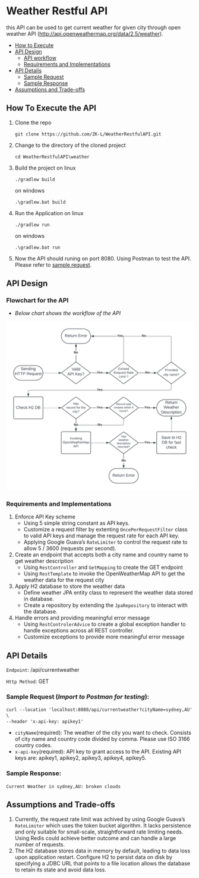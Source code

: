# Weather Restful API

this API can be used to get current weather for given city through open weather API (http://api.openweathermap.org/data/2.5/weather).
* [How to Execute](#how-to-execute-the-api)
* [API Design](#api-design)
    * [API workflow](#flowchart-for-the-api)
    * [Requirements and Implementations](#requirements-and-implementations)
* [API Details](#api-details)
    * [Sample Request](#sample-request-import-to-postman-for-testing)
    * [Sample Response](#sample-response)
* [Assumptions and Trade-offs](#assumptions-and-trade-offs)

## How To Execute the API 
1. Clone the repo
    ```
    git clone https://github.com/ZK-L/WeatherRestfulAPI.git
    ```
2. Change to the directory of the cloned project
    ```
    cd WeatherRestfulAPI\weather
    ```
3. Build the project
    on linux
    ```
    ./gradlew build
    ```
    on windows
    ```
    .\gradlew.bat build
    ```
4. Run the Application
    on linux
    ```
    ./gradlew run
    ```
    on windows
    ```
    .\gradlew.bat run
    ```
5. Now the API should runing on port 8080. Using Postman to test the API. Please refer to [sample request](#sample-request-import-to-postman-for-testing).
## API Design

### Flowchart for the API

* _Below chart shows the workflow of the API_

![flowchart for the API](flowchart.png)

### Requirements and Implementations 

1. Enforce API Key scheme
    * Using 5 simple string constant as API keys.
    * Customize a request filter by extenting `OncePerRequestFilter` class to valid API keys and manage the request rate for each API key.
    * Applying Google Guava’s `RateLimiter` to control the request rate to allow 5 / 3600 (requests per second).
2. Create an endpoint that accepts both a city name and country name to get weather description 
    * Using `RestController` and `GetMapping` to create the GET endpoint
    * Using `RestTemplate` to invoke the OpenWeatherMap API to get the weather data for the request city 
3. Apply H2 database to store the weather data
    * Define weather JPA entity class to represent the weather data stored in database.
    * Create a repository by extending the `JpaRepository` to interact with the database.
4. Handle errors and providing meaningful error message 
    * Using `RestControlerAdvice` to create a global exception handler to handle exceptions across all REST controller.
    * Customize exceptions to provide more meaningful error message

## API Details

`Endpoint`: /api/currentweather

`Http Method`: GET

### Sample Request (_Import to Postman for testing_):

```
curl --location 'localhost:8080/api/currentweather?cityName=sydney,AU' \
--header 'x-api-key: apikey1'
```

* `cityName`(required): The weather of the city you want to check. Consists of city name and country code divided by comma. Please use ISO 3166 country codes. 
* `x-api-key`(required): API key to grant access to the API. Existing API keys are: apikey1, apikey2, apikey3, apikey4, apikey5.

### Sample Response:

```
Current Weather in sydney,AU: broken clouds
```

## Assumptions and Trade-offs

1. Currently, the request rate limit was achived by using Google Guava’s `RateLimiter` which uses the token bucket algorithm. It lacks persistence and only suitable for small-scale, straightforward rate limiting needs. Using Redis could achieve better outcome and can handle a large number of requests.
2. The H2 database stores data in memory by default, leading to data loss upon application restart. Configure H2 to persist data on disk by specifying a JDBC URL that points to a file location allows the database to retain its state and avoid data loss.  
